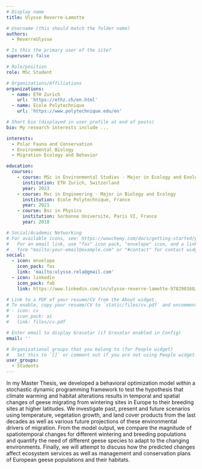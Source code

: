 ```yaml
---
# Display name
title: Ulysse Reverre-Lamotte

# Username (this should match the folder name)
authors:
  - ReverreUlysse

# Is this the primary user of the site?
superuser: false

# Role/position
role: MSc Student

# Organizations/Affiliations
organizations:
  - name: ETH Zurich
    url: 'https://ethz.ch/en.html'
  - name: Ecole Polytechnique
    url: 'https://www.polytechnique.edu/en'

# Short bio (displayed in user profile at end of posts)
bio: My research interests include ...

interests:
  - Polar Fauna and Conservation
  - Environmental Biology
  - Migration Ecology and Behavior

education:
  courses:
    - course: MSc in Environmental Studies - Major in Ecology and Evolution
      institution: ETH Zurich, Switzerland
      year: 2023
    - course: Msc in Engineering - Major in Biology and Ecology
      institution: Ecole Polytechnique, France
      year: 2021
    - course: Bsc in Physics 
      institution: Sorbonne Universite, Paris VI, France
      year: 2018

# Social/Academic Networking
# For available icons, see: https://wowchemy.com/docs/getting-started/page-builder/#icons
#   For an email link, use "fas" icon pack, "envelope" icon, and a link in the
#   form "mailto:your-email@example.com" or "#contact" for contact widget.
social:
  - icon: envelope
    icon_pack: fas
    link: 'mailto:ulysse.rela@gmail.com'
  - icon: linkedin
    icon_pack: fab
    link: https://www.linkedin.com/in/ulysse-reverre-lamotte-978290168/

# Link to a PDF of your resume/CV from the About widget.
# To enable, copy your resume/CV to `static/files/cv.pdf` and uncomment the lines below.
# - icon: cv
#   icon_pack: ai
#   link: files/cv.pdf

# Enter email to display Gravatar (if Gravatar enabled in Config)
email: ''

# Organizational groups that you belong to (for People widget)
#   Set this to `[]` or comment out if you are not using People widget.
user_groups:
  - Students
---
```


In my Master Thesis, we developed a behavioral optimization model within a stochastic dynamic programming framework to test the hypothesis that climate warming and habitat alterations results in temporal and spatial changes of geese migrating from wintering sites in Europe to their breeding sites at higher latitudes. We investigate past, present and future scenarios using temperature, vegetation growth, and land cover products from the last decades as well as various future projections of these environmental drivers of migration. From the model output, we compare the magnitude of spatiotemporal changes for different wintering and breeding populations and quantify the need of different geese species to adapt to the changing environments. Finally, we will attempt to discuss how the predicted changes affect ecosystem services as well as management and conservation plans of European geese populations and their habitats.
